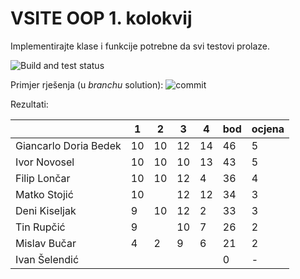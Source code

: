 ﻿# VSITE OOP 1. kolokvij

Implementirajte klase i funkcije potrebne da svi testovi prolaze.

![Build and test status](../../actions/workflows/msbuild.yml/badge.svg)

Primjer rješenja (u *branchu* solution):
![commit](../../commit/3809471161433031fc84657b6930195c9147154b)

Rezultati:

|                         | 1 | 2 | 3 | 4 | bod | ocjena | 
| -----------             | - | - | - | - | --- | ------ |
| Giancarlo Doria Bedek   |10 |10 |12 |14 |  46 |   5    |
| Ivor Novosel            |10 |10 |10 |13 |  43 |   5    |
| Filip Lončar            |10 |10 |12 | 4 |  36 |   4    |
| Matko Stojić            |10 |   |12 |12 |  34 |   3    |
| Deni Kiseljak           | 9 |10 |12 | 2 |  33 |   3    |
| Tin Rupčić              | 9 |   |10 | 7 |  26 |   2    |
| Mislav Bučar            | 4 | 2 | 9 | 6 |  21 |   2    |
| Ivan Šelendić           |   |   |   |   |   0 |   -    |


